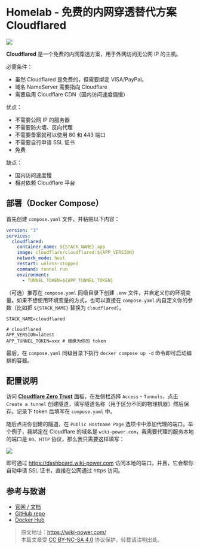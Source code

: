 # Homelab - 免费的内网穿透替代方案 Cloudflared

![](https://img.wiki-power.com/d/wiki-media/img/20230416143051.png)

**Cloudflared** 是一个免费的内网穿透方案，用于外网访问无公网 IP 的主机。

必需条件：

- 虽然 Cloudflared 是免费的，但需要绑定 VISA/PayPal。
- 域名 NameServer 需要指向 Cloudflare
- 需要启用 Cloudflare CDN（国内访问速度偏慢）

优点：

- 不需要公网 IP 的服务器
- 不需要防火墙、反向代理
- 不需要备案就可以使用 80 和 443 端口
- 不需要自行申请 SSL 证书
- 免费

缺点：

- 国内访问速度慢
- 相对依赖 Cloudflare 平台

## 部署（Docker Compose）

首先创建 `compose.yaml` 文件，并粘贴以下内容：

```yaml title="compose.yaml"
version: "3"
services:
  cloudflared:
    container_name: ${STACK_NAME}_app
    image: cloudflare/cloudflared:${APP_VERSION}
    network_mode: host
    restart: unless-stopped
    command: tunnel run
    environment:
      - TUNNEL_TOKEN=${APP_TUNNEL_TOKEN}
```

（可选）推荐在 `compose.yaml` 同级目录下创建 `.env` 文件，并自定义你的环境变量。如果不想使用环境变量的方式，也可以直接在 `compose.yaml` 内自定义你的参数（比如把 `${STACK_NAME}` 替换为 `cloudflared`）。

```dotenv title=".env"
STACK_NAME=cloudflared

# cloudflared
APP_VERSION=latest
APP_TUNNEL_TOKEN=xxx # 替换为你的 token
```

最后，在 `compose.yaml` 同级目录下执行 `docker compose up -d` 命令即可启动编排的容器。

## 配置说明

访问 [**Cloudflare Zero Trust**](https://one.dash.cloudflare.com/) 面板，在左侧栏选择 `Access` - `Tunnels`，点击 `Create a tunnel` 创建隧道，填写隧道名称（用于区分不同的物理机器）然后保存。记录下 token 后填写在 `compose.yaml` 中。

随后点进你创建的隧道，在 `Public Hostname Page` 选项卡中添加代理的端口。举个例子，我绑定在 Cloudflare 的域名是 `wiki-power.com`，我需要代理的服务本地的端口是 `80`、`HTTP` 协议，那么我只需要这样填写：

![](https://img.wiki-power.com/d/wiki-media/img/20230416183438.png)

即可通过 <https://dashboard.wiki-power.com> 访问本地的端口。并且，它会帮你自动申请 SSL 证书，直接在公网通过 https 访问。

## 参考与致谢

- [官网 / 文档](https://developers.cloudflare.com/cloudflare-one/connections/connect-apps/)
- [GitHub repo](https://github.com/cloudflare/cloudflared)
- [Docker Hub](https://hub.docker.com/r/cloudflare/cloudflared)

> 原文地址：<https://wiki-power.com/>  
> 本篇文章受 [CC BY-NC-SA 4.0](https://creativecommons.org/licenses/by/4.0/deed.zh) 协议保护，转载请注明出处。
